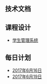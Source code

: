 ## 技术文档


## 课程设计
* [学生管理系统](./stu.md)

## 每日计划

* [2017年6月16日](./20170616.md)
* [2017年6月19日](./20170619.md)
